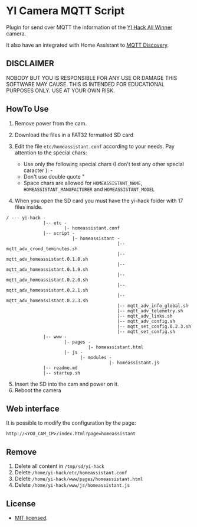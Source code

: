 # YI Camera MQTT Script

Plugin for send over MQTT the information of the [YI Hack All Winner](https://github.com/roleoroleo/yi-hack-Allwinner) camera.

It  also have an integrated with Home Assistant to  [MQTT Discovery](https://www.home-assistant.io/docs/mqtt/discovery/).


## DISCLAIMER
NOBODY BUT YOU IS RESPONSIBLE FOR ANY USE OR DAMAGE THIS SOFTWARE MAY CAUSE.
THIS IS INTENDED FOR EDUCATIONAL PURPOSES ONLY. USE AT YOUR OWN RISK.

## HowTo Use

1. Remove power from the cam.
2. Download the files in a FAT32 formatted SD card
3. Edit the file `etc/homeassistant.conf` according to your needs. Pay attention to the special chars:
    * Use only the following special chars (I don't test any other special caracter ): - 
    * Don't use double quote " 
    * Space chars are allowed for `HOMEASSISTANT_NAME`, `HOMEASSISTANT_MANUFACTURER` and `HOMEASSISTANT_MODEL`

4. When you open the SD card you must have the yi-hack folder with 17 files inside.
```
/ --- yi-hack -
              |-- etc -
                      |- homeassistant.conf
              |-- script -
                         |- homeassistant - 
                                          |-- mqtt_adv_crond_teminutes.sh
                                          |-- mqtt_adv_homeassistant.0.1.8.sh
                                          |-- mqtt_adv_homeassistant.0.1.9.sh
                                          |-- mqtt_adv_homeassistant.0.2.0.sh
                                          |-- mqtt_adv_homeassistant.0.2.1.sh
                                          |-- mqtt_adv_homeassistant.0.2.3.sh
                                          |-- mqtt_adv_info_global.sh
                                          |-- mqtt_adv_telemetry.sh
                                          |-- mqtt_adv_links.sh
                                          |-- mqtt_adv_config.sh
                                          |-- mqtt_set_config.0.2.3.sh
                                          |-- mqtt_set_config.sh
              |-- www - 
                      |- pages -
                               |- homeassistant.html
                      |- js - 
                            |- modules -
                                       |- homeassistant.js 
              |-- readme.md
              |-- startup.sh
```
5. Insert the SD into the cam and power on it.
6. Reboot the camera

## Web interface

It is possible to modify the configuration by the page:
```
http://<YOU_CAM_IP>/index.html?page=homeassistant
```

## Remove 

1. Delete all content in `/tmp/sd/yi-hack`
2. Delete `/home/yi-hack/etc/homeassistant.conf`
3. Delete `/home/yi-hack/www/pages/homeassistant.html`
4. Delete `/home/yi-hack/www/js/homeassistant.js`


## License

* [MIT licensed](LICENCE).
